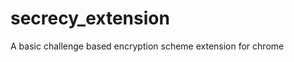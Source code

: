 secrecy_extension
=================

A basic challenge based encryption scheme extension for chrome
